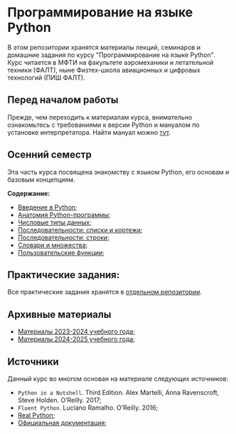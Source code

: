 # Программирование на языке Python

В этом репозитории хранятся материалы лекций, семинаров и домашние задания по курсу "Программирование на языке Python". Курс читается в МФТИ на факультете аэромеханики и летательной техники (ФАЛТ), ныне Физтех-школа авиационных и цифровых технологий (ПИШ ФАЛТ).

## Перед началом работы
Прежде, чем переходить к материалам курса, внимательно ознакомьтесь с требованиями к версии Python и мануалом по установке интерпретатора. Найти мануал можно [тут](./docs/guide.pdf).

## Осенний семестр

Эта часть курса посвящена знакомству с языком Python, его основам и базовым концепциям. 

**Содержание:**
- [Введение в Python](./lessons/sem01/lesson01/);
- [Анатомия Python-программы](./lessons/sem01/lesson02/);
- [Числовые типы данных](./lessons/sem01/lesson03/);
- [Последовательности: списки и кортежи](./lessons/sem01/lesson04/);
- [Последовательности: строки](./lessons/sem01/lesson05/);
- [Словари и множества](./lessons/sem01/lesson06/);
- [Пользовательские функции](./lessons/sem01/lesson07/);

## Практические задания:

Все практические задания хранятся в [отдельном репозитории](https://github.com/EvgrafovMichail/python_mipt_dafe_tasks).

## Архивные материалы

- [Материалы 2023-2024 учебного года](https://github.com/EvgrafovMichail/python_mipt_dafe/tree/2023-2024-archive);
- [Материалы 2024-2025 учебного года](https://github.com/EvgrafovMichail/python_mipt_dafe/tree/2024-2025-archive);

## Источники

Данный курс во многом основан на материале следующих источников:

- `Python in a Nutshell`. Third Edition. Alex Martelli, Anna Ravenscroft, Steve Holden. O’Reilly. 2017;    
- `Fluent Python`. Luciano Ramalho. O’Reilly. 2016;    
- [Real Python](https://realpython.com/);
- [Официальная документация](https://docs.python.org/3.11/);
